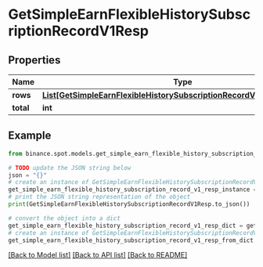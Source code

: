 # GetSimpleEarnFlexibleHistorySubscriptionRecordV1Resp


## Properties

Name | Type | Description | Notes
------------ | ------------- | ------------- | -------------
**rows** | [**List[GetSimpleEarnFlexibleHistorySubscriptionRecordV1RespRowsInner]**](GetSimpleEarnFlexibleHistorySubscriptionRecordV1RespRowsInner.md) |  | [optional] 
**total** | **int** |  | [optional] 

## Example

```python
from binance.spot.models.get_simple_earn_flexible_history_subscription_record_v1_resp import GetSimpleEarnFlexibleHistorySubscriptionRecordV1Resp

# TODO update the JSON string below
json = "{}"
# create an instance of GetSimpleEarnFlexibleHistorySubscriptionRecordV1Resp from a JSON string
get_simple_earn_flexible_history_subscription_record_v1_resp_instance = GetSimpleEarnFlexibleHistorySubscriptionRecordV1Resp.from_json(json)
# print the JSON string representation of the object
print(GetSimpleEarnFlexibleHistorySubscriptionRecordV1Resp.to_json())

# convert the object into a dict
get_simple_earn_flexible_history_subscription_record_v1_resp_dict = get_simple_earn_flexible_history_subscription_record_v1_resp_instance.to_dict()
# create an instance of GetSimpleEarnFlexibleHistorySubscriptionRecordV1Resp from a dict
get_simple_earn_flexible_history_subscription_record_v1_resp_from_dict = GetSimpleEarnFlexibleHistorySubscriptionRecordV1Resp.from_dict(get_simple_earn_flexible_history_subscription_record_v1_resp_dict)
```
[[Back to Model list]](../README.md#documentation-for-models) [[Back to API list]](../README.md#documentation-for-api-endpoints) [[Back to README]](../README.md)


